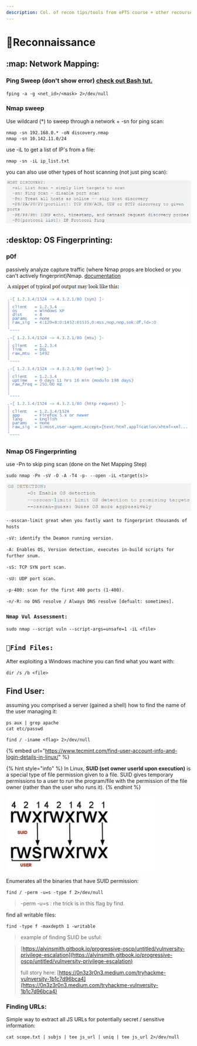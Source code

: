 ```yaml
---
description: Col. of recon tips/tools from ePTS course + other recourses
---
```


# 🔎Reconnaissance

## :map: Network Mapping:

### Ping Sweep  (don't show error) [check out Bash tut.](https://tldp.org/HOWTO/Bash-Prog-Intro-HOWTO.html)

```
fping -a -g <net_id>/<mask> 2>/dev/null 
```

### Nmap sweep

Use wildcard (\*) to sweep through a network +  -sn for ping scan:

```
nmap -sn 192.168.0.* -oN discovery.nmap
nmap -sn 10.142.11.0/24
```

use -iL to get a list of IP's from a file:

```
nmap -sn -iL ip_list.txt
```

you can also use other types of host scanning (not just ping scan):

![](<../../.gitbook/assets/image (1).png>)

&#x20;&#x20;

## :desktop: OS  Fingerprinting:

### p0f

passively analyze capture traffic (where Nmap props are blocked or you can't actively fingerprint)Nmap. [documentation](https://lcamtuf.coredump.cx/p0f3/)

![](<../../.gitbook/assets/image (2).png>)

### Nmap OS Fingerprinting

use -Pn to skip ping scan (done on the Net Mapping Step)

```
sudo nmap -Pn -sV -O -A -T4 -p- --open -iL <target(s)>
```

![depends on engagement choose lighter/aggressive.](<../../.gitbook/assets/image (3).png>)

`--osscan-limit great when you fastly want to fingerprint thousands of hosts`

`-sV: identify the Deamon running version.`

`-A: Enables OS, Version detection, executes in-build scripts for further snum.`

`-sS: TCP SYN port scan.`

`-sU: UDP port scan.`

`-p-400: scan for the first 400 ports (1-400).`

`-n/-R: no DNS resolve / Always DNS resolve [defualt: sometimes].`

### `Nmap Vul Assessment:`

```
sudo nmap --script vuln --script-args=unsafe=1 -iL <file>
```

## `📂Find Files:`

After exploiting a Windows machine you can find what you want with:

```
dir /s /b <file>
```

## Find User:

assuming you comprised a server (gained a shell) how to find the name of the user managing it:

```
ps aux | grep apache
cat etc/passwd
```

```
find / -iname <flag> 2>/dev/null
```

{% embed url="https://www.tecmint.com/find-user-account-info-and-login-details-in-linux/" %}

{% hint style="info" %}
In Linux, **SUID (set owner userId upon execution)** is a special type of file permission given to a file. SUID gives temporary permissions to a user to run the program/file with the permission of the file owner (rather than the user who runs it).
{% endhint %}

![](<../../.gitbook/assets/image (36).png>)

Enumerates all the binaries that have SUID permission:

```
find / -perm -u=s -type f 2>/dev/null
```

> \-perm -u=s : rhe trick is in this flag by find.

find all writable files:

```
find -type f -maxdepth 1 -writable
```

> example of finding SUID be usful:

> [https://alvinsmith.gitbook.io/progressive-oscp/untitled/vulnversity-privilege-escalation](https://alvinsmith.gitbook.io/progressive-oscp/untitled/vulnversity-privilege-escalation)
>
> full story here: [https://0n3z3r0n3.medium.com/tryhackme-vulnversity-1b1c7d96bca4](https://0n3z3r0n3.medium.com/tryhackme-vulnversity-1b1c7d96bca4)

### Finding URLs:

Simple way to extract all JS URLs for potentially secret / sensitive information:

```
cat scope.txt | subjs | tee js_url | uniq | tee js_url 2>/dev/null
```
